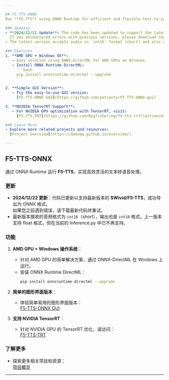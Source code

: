 ```yaml
---

## F5-TTS-ONNX  
Run **F5-TTS** using ONNX Runtime for efficient and flexible text-to-speech processing.

### Updates  
- **2024/12/22 Update**: The code has been updated to support the latest version of **SWivid/F5-TTS**, enabling successful export to ONNX format.  
  If you encountered errors with previous versions, please download the latest code and try again.
- The latest version accepts audio in `int16` format (short) and also outputs in `int16` format. The previous version supported the float format, but it is no longer supported in the current Inference.py.

### Features  
1. **AMD GPU + Windows OS**:  
   - Easy solution using ONNX-DirectML for AMD GPUs on Windows.  
   - Install ONNX Runtime DirectML:  
     ```bash
     pip install onnxruntime-directml --upgrade
     ```

2. **Simple GUI Version**:  
   - Try the easy-to-use GUI version:  
     [F5-TTS-ONNX GUI](https://github.com/patientx/F5-TTS-ONNX-gui)

3. **NVIDIA TensorRT Support**:  
   - For NVIDIA GPU optimization with TensorRT, visit:  
     [F5-TTS-TRT](https://github.com/Bigfishering/f5-tts-trtllm/tree/main)

### Learn More  
- Explore more related projects and resources:  
  [Project Overview](https://dakeqq.github.io/overview/)

---
```


## F5-TTS-ONNX  
通过 ONNX Runtime 运行 **F5-TTS**，实现高效灵活的文本转语音处理。

### 更新  
- **2024/12/22 更新**：代码已更新以支持最新版本的 **SWivid/F5-TTS**，成功导出为 ONNX 格式。  
  如果您之前遇到错误，请下载最新代码并重试。
- 最新版本接收的音频格式为 `int16`（short），输出也是 `int16` 格式。上一版本支持 float 格式，但在当前的 Inference.py 中已不再支持。

### 功能  
1. **AMD GPU + Windows 操作系统**：  
   - 针对 AMD GPU 的简单解决方案，通过 ONNX-DirectML 在 Windows 上运行。  
   - 安装 ONNX Runtime DirectML：  
     ```bash
     pip install onnxruntime-directml --upgrade
     ```

2. **简单的图形界面版本**：  
   - 体验简单易用的图形界面版本：  
     [F5-TTS-ONNX GUI](https://github.com/patientx/F5-TTS-ONNX-gui)

3. **支持 NVIDIA TensorRT**：  
   - 针对 NVIDIA GPU 的 TensorRT 优化，请访问：  
     [F5-TTS-TRT](https://github.com/Bigfishering/f5-tts-trtllm/tree/main)

### 了解更多  
- 探索更多相关项目和资源：  
  [项目概览](https://dakeqq.github.io/overview/)

---  
